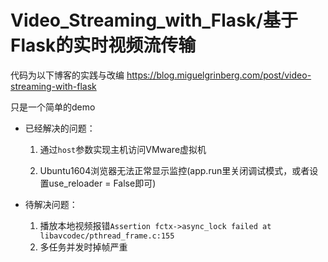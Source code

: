 # Video_Streaming_with_Flask/基于Flask的实时视频流传输
代码为以下博客的实践与改编
https://blog.miguelgrinberg.com/post/video-streaming-with-flask



只是一个简单的demo

- 已经解决的问题：

	1. 通过`host`参数实现主机访问VMware虚拟机

	1. Ubuntu1604浏览器无法正常显示监控(app.run里关闭调试模式，或者设置use_reloader = False即可)

- 待解决问题：

	1. 播放本地视频报错`Assertion fctx->async_lock failed at libavcodec/pthread_frame.c:155`
	1. 多任务并发时掉帧严重